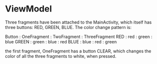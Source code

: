 # ViewModel
 
Three fragments have been attached to the MainActivity, which itself has three buttons: RED, GREEN, BLUE. The color change pattern is:

Button : OneFragment : TwoFragment : ThreeFragment
RED : red : green : blue
GREEN : green : blue : red
BLUE : blue : red : green

the first fragment, OneFragment has a button CLEAR, which changes the color of all the three fragments to white, when pressed.